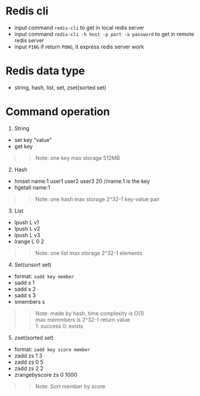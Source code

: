 # Redis cli
- input command `redis-cli` to get in local redis server
- input command `redis-cli -h host -p port -a password` to get in remote redis server
- input `PING` if return `PONG`, it express redis server work
# Redis data type
- string, hash, list, set, zset(sorted set)
# Command operation
1. String
  - set key "value"
  - get key
>> Note: one key max storage 512MB
2. Hash
  - hmset name:1 user1 user2 user3 20 //name:1 is the key
  - hgetall name:1
>> Note: one hash max storage 2^32-1 key-value pair
3. List
  - lpush L v1
  - lpush L v2
  - lpush L v3
  - lrange L 0 2
>> Note: one list max storage 2^32-1 elements
4. Set(unsort set)
  - format: `sadd key member`
  - sadd s 1
  - sadd s 2
  - sadd s 3
  - smembers s
>> Note: made by hash, time complexity is O(1)  
>> max memmbers is 2^32-1
>> return value  
   1: success
   0: exists
5. zset(sorted set)
  - format: `zadd key score member`
  - zadd zs 1 3
  - zadd zs 0 5 
  - zadd zs 2 2
  - zrangebyscore zs 0 1000
>> Note: Sort member by score
